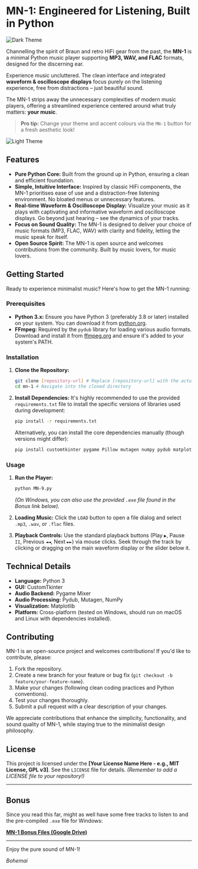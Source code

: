 # MN-1: Engineered for Listening, Built in Python

![Dark Theme ](https://github.com/user-attachments/assets/77bcd1d6-5090-4e3e-9aae-e1541daa17a9)


Channelling the spirit of Braun and retro HiFi gear from the past, the **MN-1** is a minimal Python music player supporting **MP3, WAV, and FLAC** formats, designed for the discerning ear.

Experience music uncluttered. The clean interface and integrated **waveform & oscilloscope displays** focus purely on the listening experience, free from distractions – just beautiful sound.

The MN-1 strips away the unnecessary complexities of modern music players, offering a streamlined experience centered around what truly matters: **your music**.

> **Pro tip:** Change your theme and accent colours via the `MN-1` button for a fresh aesthetic look!
> 

![Light Theme ](https://github.com/user-attachments/assets/c7271f49-2c7f-47dc-9bc6-1b997efe5e7e)


## Features

*   **Pure Python Core:** Built from the ground up in Python, ensuring a clean and efficient foundation.
*   **Simple, Intuitive Interface:** Inspired by classic HiFi components, the MN-1 prioritises ease of use and a distraction-free listening environment. No bloated menus or unnecessary features.
*   **Real-time Waveform & Oscilloscope Display:** Visualize your music as it plays with captivating and informative waveform and oscilloscope displays. Go beyond just hearing – see the dynamics of your tracks.
*   **Focus on Sound Quality:** The MN-1 is designed to deliver your choice of music formats (MP3, FLAC, WAV) with clarity and fidelity, letting the music speak for itself.
*   **Open Source Spirit:** The MN-1 is open source and welcomes contributions from the community. Built by music lovers, for music lovers.

## Getting Started

Ready to experience minimalist music? Here's how to get the MN-1 running:

### Prerequisites

*   **Python 3.x:** Ensure you have Python 3 (preferably 3.8 or later) installed on your system. You can download it from [python.org](https://www.python.org/).
*   **FFmpeg:** Required by the `pydub` library for loading various audio formats. Download and install it from [ffmpeg.org](https://ffmpeg.org/) and ensure it's added to your system's PATH.

### Installation

1.  **Clone the Repository:**
    ```bash
    git clone [repository-url] # Replace [repository-url] with the actual GitHub repository URL
    cd mn-1 # Navigate into the cloned directory
    ```

2.  **Install Dependencies:**
    It's highly recommended to use the provided `requirements.txt` file to install the specific versions of libraries used during development:
    ```bash
    pip install -r requirements.txt
    ```
    Alternatively, you can install the core dependencies manually (though versions might differ):
    ```bash
    pip install customtkinter pygame Pillow mutagen numpy pydub matplotlib
    ```

### Usage

1.  **Run the Player:**
    ```bash
    python MN-9.py
    ```
    *(On Windows, you can also use the provided `.exe` file found in the Bonus link below).*

2.  **Loading Music:** Click the `LOAD` button to open a file dialog and select `.mp3`, `.wav`, or `.flac` files.
3.  **Playback Controls:** Use the standard playback buttons (Play `▶`, Pause `II`, Previous `◄◄`, Next `►►`) via mouse clicks. Seek through the track by clicking or dragging on the main waveform display or the slider below it.

## Technical Details

*   **Language:** Python 3
*   **GUI:** CustomTkinter
*   **Audio Backend:** Pygame Mixer
*   **Audio Processing:** Pydub, Mutagen, NumPy
*   **Visualization:** Matplotlib
*   **Platform:** Cross-platform (tested on Windows, should run on macOS and Linux with dependencies installed).

## Contributing

MN-1 is an open-source project and welcomes contributions! If you'd like to contribute, please:

1.  Fork the repository.
2.  Create a new branch for your feature or bug fix (`git checkout -b feature/your-feature-name`).
3.  Make your changes (following clean coding practices and Python conventions).
4.  Test your changes thoroughly.
5.  Submit a pull request with a clear description of your changes.

We appreciate contributions that enhance the simplicity, functionality, and sound quality of MN-1, while staying true to the minimalist design philosophy.

## License

This project is licensed under the **[Your License Name Here - e.g., MIT License, GPL v3]**. See the `LICENSE` file for details. *(Remember to add a LICENSE file to your repository!)*

---

## Bonus

Since you read this far, might as well have some free tracks to listen to and the pre-compiled `.exe` file for Windows:

[**MN-1 Bonus Files (Google Drive)**](https://drive.google.com/drive/folders/1dzLRZiWVLEaIj0fswMHnzd7bWKeOt3cc?usp=sharing)

---

Enjoy the pure sound of MN-1!

*Bohemai*


